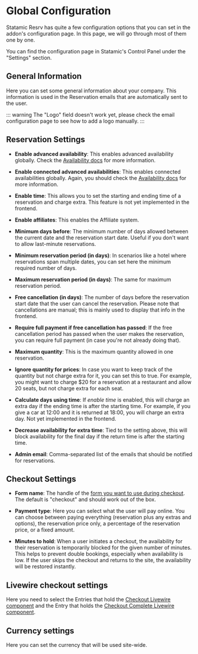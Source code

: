 # Global Configuration

Statamic Resrv has quite a few configuration options that you can set in the addon's configuration page. In this page, we will go through most of them one by one.

You can find the configuration page in Statamic's Control Panel under the "Settings" section.

## General Information

Here you can set some general information about your company. This information is used in the Reservation emails that are automatically sent to the user.

::: warning
The "Logo" field doesn't work yet, please check the email configuration page to see how to add a logo manually.
:::

## Reservation Settings

- **Enable advanced availability**: This enables advanced availability globally. Check the [Availability docs](./availability#advanced-availability) for more information.

- **Enable connected advanced availabilities**: This enables connected availabilities globally. Again, you should check the [Availability docs](./availability#connected-availabilities) for more information.

- **Enable time**: This allows you to set the starting and ending time of a reservation and charge extra. This feature is not yet implemented in the frontend.

- **Enable affiliates**: This enables the Affiliate system.

- **Minimum days before**: The minimum number of days allowed between the current date and the reservation start date. Useful if you don't want to allow last-minute reservations.

- **Minimum reservation period (in days)**: In scenarios like a hotel where reservations span multiple dates, you can set here the minimum required number of days.

- **Maximum reservation period (in days)**: The same for maximum reservation period.

- **Free cancellation (in days)**: The number of days before the reservation start date that the user can cancel the reservation. Please note that cancellations are manual; this is mainly used to display that info in the frontend.

- **Require full payment if free cancellation has passed**: If the free cancellation period has passed when the user makes the reservation, you can require full payment (in case you're not already doing that).

- **Maximum quantity**: This is the maximum quantity allowed in one reservation.

- **Ignore quantity for prices**: In case you want to keep track of the quantity but not charge extra for it, you can set this to true. For example, you might want to charge $20 for a reservation at a restaurant and allow 20 seats, but not charge extra for each seat.

- **Calculate days using time**: If *enable time* is enabled, this will charge an extra day if the ending time is after the starting time. For example, if you give a car at 12:00 and it is returned at 18:00, you will charge an extra day. Not yet implemented in the frontend.

- **Decrease availability for extra time**: Tied to the setting above, this will block availability for the final day if the return time is after the starting time.

- **Admin email**: Comma-separated list of the emails that should be notified for reservations.

## Checkout Settings

- **Form name**: The handle of the [form you want to use during checkout](./checkout#checkout-form). The default is "checkout" and should work out of the box.

- **Payment type**: Here you can select what the user will pay online. You can choose between paying everything (reservation plus any extras and options), the reservation price only, a percentage of the reservation price, or a fixed amount.

- **Minutes to hold**: When a user initiates a checkout, the availability for their reservation is temporarily blocked for the given number of minutes. This helps to prevent double bookings, especially when availability is low. If the user skips the checkout and returns to the site, the availability will be restored instantly.

## Livewire checkout settings

Here you need to select the Entries that hold the [Checkout Livewire component](./checkout#checkout-component) and the Entry that holds the [Checkout Complete Livewire component](./checkout#checkout-complete).

## Currency settings

Here you can set the currency that will be used site-wide.